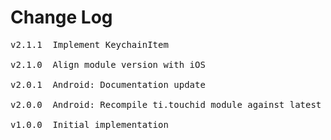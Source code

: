 # Change Log
<pre>
v2.1.1  Implement KeychainItem

v2.1.0  Align module version with iOS

v2.0.1 	Android: Documentation update

v2.0.0 	Android: Recompile ti.touchid module against latest SDK

v1.0.0 	Initial implementation
